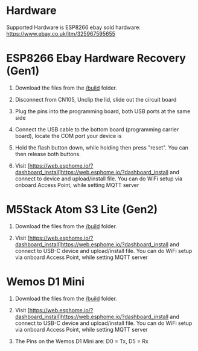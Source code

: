# Hardware

Supported Hardware is ESP8266 ebay sold hardware: https://www.ebay.co.uk/itm/325967595655



# ESP8266 Ebay Hardware Recovery (Gen1)


1. Download the files from the [/build](https://github.com/F1p/Mitsubishi-CN105-Protocol-Decode/tree/master/build/esp8266.esp8266.generic/) folder.

2. Disconnect from CN105, Unclip the lid, slide out the circuit board

3. Plug the pins into the programming board, both USB ports at the same side

4. Connect the USB cable to the bottom board (programming carrier board), locate the COM port your device is

5. Hold the flash button down, while holding then press "reset". You can then release both buttons.

6. Visit [https://web.esphome.io/?dashboard_install]https://web.esphome.io/?dashboard_install and connect to device and upload/install file.
   You can do WiFi setup via onboard Access Point, while setting MQTT server




# M5Stack Atom S3 Lite (Gen2)

1. Download the files from the [/build](https://github.com/F1p/Mitsubishi-Ecodan-Bridge-CN105/tree/master/build/esp32.esp32.m5stack-atoms3) folder.

2. Visit [https://web.esphome.io/?dashboard_install]https://web.esphome.io/?dashboard_install and connect to USB-C device and upload/install file.
   You can do WiFi setup via onboard Access Point, while setting MQTT server




# Wemos D1 Mini

1. Download the files from the [/build](https://github.com/F1p/Home-Assistant-Mitsubishi-Ecodan-CN105-to-MQTT/tree/master/build/esp8266.esp8266.d1_mini) folder.

2. Visit [https://web.esphome.io/?dashboard_install]https://web.esphome.io/?dashboard_install and connect to USB-C device and upload/install file.
   You can do WiFi setup via onboard Access Point, while setting MQTT server

5. The Pins on the Wemos D1 Mini are: D0 = Tx, D5 = Rx

